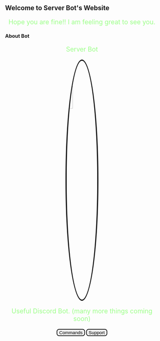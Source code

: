 ## Welcome to Server Bot's Website

Hope you are fine!! I am feeling great to see you.

### About Bot

Server Bot

<img class="avatar" src="https://cdn.discordapp.com/avatars/763989527747362896/f8a59613ac35537b713c30da86fc14ea.png?size=256" alt="Bot's pfp">

Useful Discord Bot. (many more things coming soon)

<div class="buttons">
    <button class="btn">Commands</button>
    <button class="btn">Support</button>

<style>
  .btn {
      backgroud-color: #9dff8a;
      color: black;
      font-size: 15px;
      transition-duration: 0.5s;
      border: 2px solid #000000;
      border-radius: 8px;
  }
  
  .buttons {
      text-align: center;
  }
  
  .btn:hover {
      background-color: #ffa238;
      color: white;
      cursor: pointer;
  }
  
  .avatar {
      display: block;
      margin-left: auto;
      margin-right: auto;
      border: 4px solid;
      border-radius: 100%;
      width: 20%;
      height: 20%;
      -webkit-transform: -webkit-transform .8s ease-in-out;
      transition: transform .8s ease-in-out;
  }
  
  .avatar:hover {
      -webkit-transform: rotate(360deg);
      transform: rotate(360deg);
  }
  
  p,
  span {
       color: #9dff8a;
       text-align: center;
       font-size: 150%
  }

</style>

